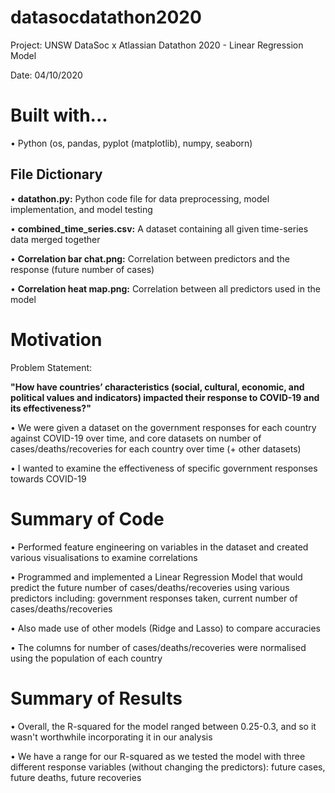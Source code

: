 # datasocdatathon2020

Project: UNSW DataSoc x Atlassian Datathon 2020 - Linear Regression Model

Date: 04/10/2020

# Built with...

• Python (os, pandas, pyplot (matplotlib), numpy, seaborn)

## File Dictionary

• <b>datathon.py:</b> Python code file for data preprocessing, model implementation, and model testing

• <b>combined_time_series.csv:</b> A dataset containing all given time-series data merged together

• <b>Correlation bar chat.png:</b> Correlation between predictors and the response (future number of cases)

• <b>Correlation heat map.png:</b> Correlation between all predictors used in the model

# Motivation 

Problem Statement:

<b>"How have countries’ characteristics
(social, cultural, economic, and political values and indicators) impacted their response to COVID-19 and its effectiveness?"</b>

  • We were given a dataset on the government responses for each country against COVID-19 over time, and core datasets on number of cases/deaths/recoveries for each country over time (+ other datasets)
  
  • I wanted to examine the effectiveness of specific government responses towards COVID-19
  
# Summary of Code
  
  • Performed feature engineering on variables in the dataset and created various visualisations to examine correlations
  
  • Programmed and implemented a Linear Regression Model that would predict the future number of cases/deaths/recoveries using various predictors including: government responses taken, current number of cases/deaths/recoveries
  
  • Also made use of other models (Ridge and Lasso) to compare accuracies
  
  • The columns for number of cases/deaths/recoveries were normalised using the population of each country
  
# Summary of Results
  • Overall, the R-squared for the model ranged between 0.25-0.3, and so it wasn't worthwhile incorporating it in our analysis
  
  • We have a range for our R-squared as we tested the model with three different response variables (without changing the predictors): future cases, future deaths, future recoveries
